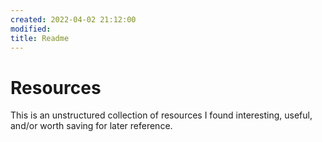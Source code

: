 ```yaml
---
created: 2022-04-02 21:12:00
modified:
title: Readme
---
```


# Resources

This is an unstructured collection of resources I found interesting, useful, and/or worth saving for later reference.

